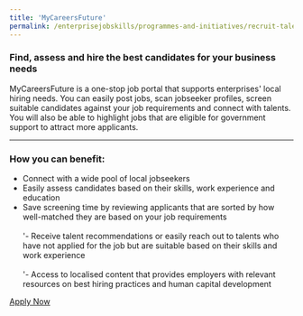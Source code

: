 ```yaml
---
title: 'MyCareersFuture'
permalink: /enterprisejobskills/programmes-and-initiatives/recruit-talent/mycareersfuture/
---
```


### Find, assess and hire the best candidates for your business needs

MyCareersFuture is a one-stop job portal that supports enterprises' local hiring needs. You can easily post jobs, scan jobseeker profiles, screen suitable candidates against your job requirements and connect with talents. You will also be able to highlight jobs that are eligible for government support to attract more applicants.

---

### How you can benefit:

<ul><li> Connect with a wide pool of local jobseekers</li><li>Easily assess candidates based on their skills, work experience and education</li><li>Save screening time by reviewing applicants that are sorted by how well-matched they are based on your job requirements<br><br>'- Receive talent recommendations or easily reach out to talents who have not applied for the job but are suitable based on their skills and work experience<br><br>'- Access to localised content that provides employers with relevant resources on best hiring practices and human capital development</li></ul>

<a class="btn" href="https://employer.mycareersfuture.gov.sg/" target="_blank" rel="noopener">Apply Now</a>
<script src="/jquery/resize-tables.js"></script>
